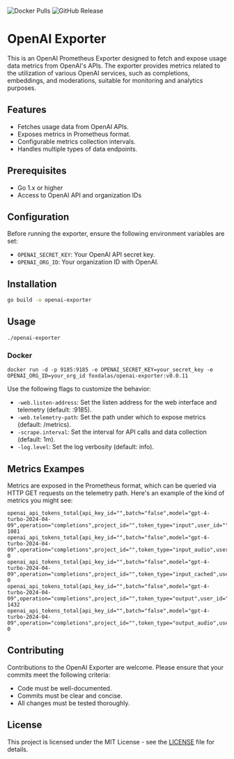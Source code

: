 ![Docker Pulls](https://img.shields.io/docker/pulls/foxdalas/openai-exporter?style=flat-square&link=https%3A%2F%2Fhub.docker.com%2Fr%2Ffoxdalas%2Fopenai-exporter%2F) ![GitHub Release](https://img.shields.io/github/v/release/foxdalas/openai-exporter?style=flat-square)



# OpenAI Exporter

This is an OpenAI Prometheus Exporter designed to fetch and expose usage data metrics from OpenAI's APIs. The exporter provides metrics related to the utilization of various OpenAI services, such as completions, embeddings, and moderations, suitable for monitoring and analytics purposes.

## Features

- Fetches usage data from OpenAI APIs.
- Exposes metrics in Prometheus format.
- Configurable metrics collection intervals.
- Handles multiple types of data endpoints.

## Prerequisites

- Go 1.x or higher
- Access to OpenAI API and organization IDs

## Configuration

Before running the exporter, ensure the following environment variables are set:
- `OPENAI_SECRET_KEY`: Your OpenAI API secret key.
- `OPENAI_ORG_ID`: Your organization ID with OpenAI.

## Installation

```bash
go build -o openai-exporter
```

## Usage
```
./openai-exporter
```

### Docker
```
docker run -d -p 9185:9185 -e OPENAI_SECRET_KEY=your_secret_key -e OPENAI_ORG_ID=your_org_id foxdalas/openai-exporter:v0.0.11
```

Use the following flags to customize the behavior:

* `-web.listen-address`: Set the listen address for the web interface and telemetry (default: :9185).
* `-web.telemetry-path`: Set the path under which to expose metrics (default: /metrics).
* `-scrape.interval`: Set the interval for API calls and data collection (default: 1m).
* `-log.level`: Set the log verbosity (default: info).

## Metrics Exampes
Metrics are exposed in the Prometheus format, which can be queried via HTTP GET requests on the telemetry path. Here's an example of the kind of metrics you might see:
```
openai_api_tokens_total{api_key_id="",batch="false",model="gpt-4-turbo-2024-04-09",operation="completions",project_id="",token_type="input",user_id=""} 1081
openai_api_tokens_total{api_key_id="",batch="false",model="gpt-4-turbo-2024-04-09",operation="completions",project_id="",token_type="input_audio",user_id=""} 0
openai_api_tokens_total{api_key_id="",batch="false",model="gpt-4-turbo-2024-04-09",operation="completions",project_id="",token_type="input_cached",user_id=""} 0
openai_api_tokens_total{api_key_id="",batch="false",model="gpt-4-turbo-2024-04-09",operation="completions",project_id="",token_type="output",user_id=""} 1432
openai_api_tokens_total{api_key_id="",batch="false",model="gpt-4-turbo-2024-04-09",operation="completions",project_id="",token_type="output_audio",user_id=""} 0
```

## Contributing
Contributions to the OpenAI Exporter are welcome. Please ensure that your commits meet the following criteria:
* Code must be well-documented.
* Commits must be clear and concise.
* All changes must be tested thoroughly.

## License
This project is licensed under the MIT License - see the [LICENSE](https://github.com/foxdalas/openai-exporter/blob/master/LICENSE) file for details.
